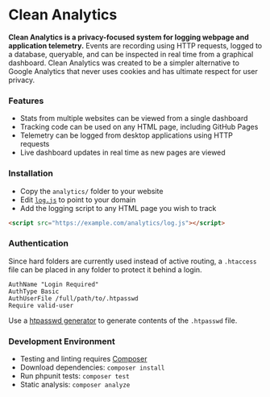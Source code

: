 # Clean Analytics
**Clean Analytics is a privacy-focused system for logging webpage and application telemetry.** Events are recording using HTTP requests, logged to a database, queryable, and can be inspected in real time from a graphical dashboard. Clean Analytics was created to be a simpler alternative to Google Analytics that never uses cookies and has ultimate respect for user privacy.

### Features
* Stats from multiple websites can be viewed from a single dashboard
* Tracking code can be used on any HTML page, including GitHub Pages
* Telemetry can be logged from desktop applications using HTTP requests
* Live dashboard updates in real time as new pages are viewed

### Installation

* Copy the `analytics/` folder to your website
* Edit [`log.js`](log.js) to point to your domain
* Add the logging script to any HTML page you wish to track

```html
<script src="https://example.com/analytics/log.js"></script>
```

### Authentication

Since hard folders are currently used instead of active routing, a `.htaccess` file can be placed in any folder to protect it behind a login.

```
AuthName "Login Required"
AuthType Basic
AuthUserFile /full/path/to/.htpasswd
Require valid-user
```

Use a [htpasswd generator](https://hostingcanada.org/htpasswd-generator/) to generate contents of the `.htpasswd` file.

### Development Environment
* Testing and linting requires [Composer](https://getcomposer.org/download/)
* Download dependencies: `composer install`
* Run phpunit tests: `composer test`
* Static analysis: `composer analyze`